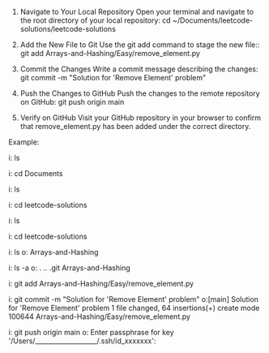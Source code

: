 1. Navigate to Your Local Repository
	Open your terminal and navigate to the root directory of your local repository:
		cd ~/Documents/leetcode-solutions/leetcode-solutions

2. Add the New File to Git
	Use the git add command to stage the new file::
		git add Arrays-and-Hashing/Easy/remove_element.py

3. Commit the Changes
	Write a commit message describing the changes:
		git commit -m "Solution for 'Remove Element' problem"

4. Push the Changes to GitHub
	Push the changes to the remote repository on GitHub:
		git push origin main

5. Verify on GitHub
	Visit your GitHub repository in your browser to confirm that remove_element.py has been added under the correct directory.




Example:

i: ls

i: cd Documents

i: ls

i: cd leetcode-solutions

i: ls

i: cd leetcode-solutions

i: ls
o: Arrays-and-Hashing

i: ls -a
o: .			..			.git			Arrays-and-Hashing

i: git add Arrays-and-Hashing/Easy/remove_element.py

i: git commit -m "Solution for 'Remove Element' problem"
o:[main] Solution for 'Remove Element' problem
 1 file changed, 64 insertions(+)
 create mode 100644 Arrays-and-Hashing/Easy/remove_element.py

i: git push origin main
o: Enter passphrase for key '/Users/___________________/.ssh/id_xxxxxxx': 
